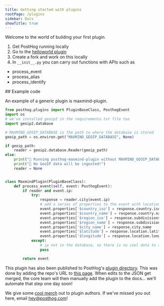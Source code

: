 ```yaml
---
title: Getting started with plugins
rootPage: /plugins
sidebar: Docs
showTitle: true
---
```


Welcome to the world of building your first plugin.

1. Get PostHog running locally
1. Go to the [helloworld plugin](https://github.com/PostHog/helloworldplugin)
1. Create a fork and work on this locally
1. In `__init__.py` you can carry out functions with APIs such as

* process_event
* process_alias
* process_identify

## Example code

An example of a generic plugin is maxmind-plugin.

```python
from posthog.plugins import PluginBaseClass, PosthogEvent
import os
# we've installed geoip2 in the requirements.txt file too
import geoip2.database

# MAXMIND_GEOIP_DATABASE is the path to where the database is stored
geoip_path = os.environ.get("MAXMIND_GEOIP_DATABASE", None)

if geoip_path:
    reader = geoip2.database.Reader(geoip_path)
else:
    print("🔻 Running posthog-maxmind-plugin without MAXMIND_GEOIP_DATABASE")
    print("🔺 No GeoIP data will be ingested!")
    reader = None


class MaxmindPlugin(PluginBaseClass):
    def process_event(self, event: PosthogEvent):
        if reader and event.ip:
            try:
                response = reader.city(event.ip)
                # add a series of properties to the event with location data
                event.properties['$country_iso'] = response.country.iso_code
                event.properties['$country_name'] = response.country.name
                event.properties['$region_iso'] = response.subdivisions.most_specific.iso_code
                event.properties['$region_name'] = response.subdivisions.most_specific.name
                event.properties['$city_name'] = response.city.name
                event.properties['$latitude'] = response.location.latitude
                event.properties['$longitude'] = response.location.longitude
            except:
                # ip not in the database, so there is no cool data to add
                pass

        return event
```

This plugin has also been published to PostHog's [plugin directory](/plugins). This was done by adding the repo's URL to [this page](https://github.com/PostHog/plugins/blob/main/plugins.json). When edits to the JSON get merged, the core team will then manually add the plugin to the docs... we'll automate that step one day soon!

We give some [cool merch](https://merch.posthog.com) out to plugin authors. If we've missed you out here, email hey@posthog.com!